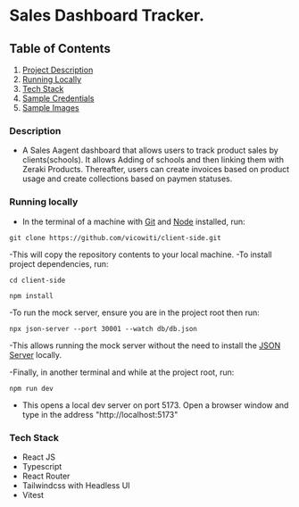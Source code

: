 # Sales Dashboard Tracker.

## Table of Contents

1. [Project Description](#description)
2. [Running Locally](#running)
3. [Tech Stack](#tech-stack)
4. [Sample Credentials](#credentials)
5. [Sample Images](#Project-outlook)

### Description

- A Sales Aagent dashboard that allows users to track product sales by clients(schools). It allows Adding of schools and then linking them with Zeraki Products. Thereafter, users can create invoices based on product usage and create collections based on paymen statuses.

### Running locally

- In the terminal of a machine with [Git](https://git-scm.com/downloads) and [Node](https://nodejs.org/en) installed, run:

```
git clone https://github.com/vicowiti/client-side.git
```

-This will copy the repository contents to your local machine.
-To install project dependencies, run:

```
cd client-side

npm install
```

-To run the mock server, ensure you are in the project root then run:

```
npx json-server --port 30001 --watch db/db.json
```

-This allows running the mock server without the need to install the [JSON Server](https://www.npmjs.com/package/json-server) locally.

-Finally, in another terminal and while at the project root, run:

```
npm run dev
```

- This opens a local dev server on port 5173. Open a browser window and type in the address "http://localhost:5173"

### Tech Stack

- React JS
- Typescript
- React Router
- Tailwindcss with Headless UI
- Vitest
